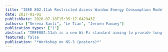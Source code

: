 ```yaml
---
title: "IEEE 802.11ah Restricted Access Window Energy Consumption Model for ns-3"
date: 2017-01-01
publishDate: 2020-07-18T15:35:17.642943Z
authors: ["Serena Santi", "Le Tian", "Jeroen Famaey"]
publication_types: ["1"]
abstract: "IEEE802.11ah is a new Wi-Fi standard aiming to provide long-range connectivity to densely deployed power-constrained station. In this abstract, we present an extension to the IEEE 802.11ah restricted access window (RAW) implementation in ns-3 to enable proper state transitions to and from sleep mode. This in turn enables accurate energy consumption modeling of this new technology. A comparison of RAW and CSMA/CA in terms of energy effciency is provided, showing that RAW is considerably more energy effcient, due to shorter back-off periods."
featured: false
publication: "*Workshop on NS-3 (posters)*"
---
```


